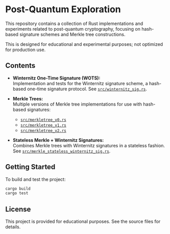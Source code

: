 # Post-Quantum Exploration

This repository contains a collection of Rust implementations and experiments related to post-quantum cryptography, focusing on hash-based signature schemes and Merkle tree constructions.

This is designed for educational and experimental purposes; not optimized for production use.

## Contents

- **Winternitz One-Time Signature (WOTS):**  
  Implementation and tests for the Winternitz signature scheme, a hash-based one-time signature protocol. See [`src/winternitz_sig.rs`](src/winternitz_sig.rs).

- **Merkle Trees:**  
  Multiple versions of Merkle tree implementations for use with hash-based signatures:
  - [`src/merkletree_v0.rs`](src/merkletree_v0.rs)
  - [`src/merkletree_v1.rs`](src/merkletree_v1.rs)
  - [`src/merkletree_v2.rs`](src/merkletree_v2.rs)

- **Stateless Merkle + Winternitz Signatures:**  
  Combines Merkle trees with Winternitz signatures in a stateless fashion. See [`src/merkle_stateless_winternitz_sig.rs`](src/merkle_stateless_winternitz_sig.rs).

## Getting Started

To build and test the project:

```sh
cargo build
cargo test
```

## License

This project is provided for educational purposes. See the source files for details.
